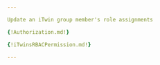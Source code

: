 ```yaml
---

Update an iTwin group member's role assignments

{!Authorization.md!}

{!iTwinsRBACPermission.md!}

---
```


